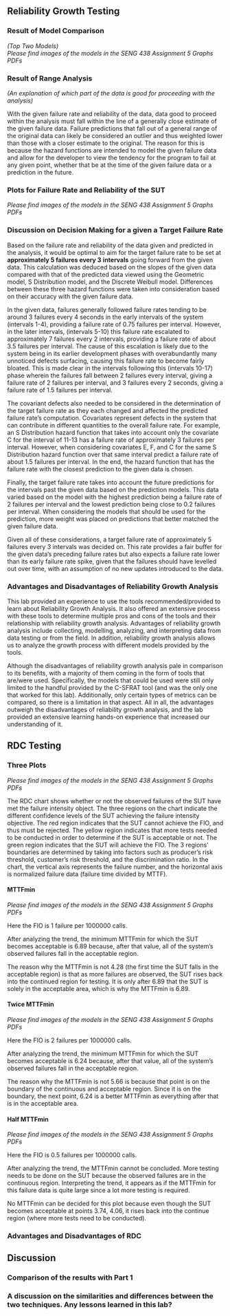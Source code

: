 ## **Reliability Growth Testing**
### Result of Model Comparison
*(Top Two Models)*</br>
*Please find images of the models in the SENG 438 Assignment 5 Graphs PDFs*

### Result of Range Analysis
*(An explanation of which part of the data is good for proceeding with the analysis)*

With the given failure rate and reliability of the data, data good to proceed within the analysis must fall within the line of a generally close estimate of the given failure data. Failure predictions that fall out of a general range of the original data can likely be considered an outlier and thus weighted lower than those with a closer estimate to the original. The reason for this is because the hazard functions are intended to model the given failure data and allow for the developer to view the tendency for the program to fail at any given point, whether that be at the time of the given failure data or a prediction in the future.

### Plots for Failure Rate and Reliability of the SUT
*Please find images of the models in the SENG 438 Assignment 5 Graphs PDFs*

### Discussion on Decision Making for a given a Target Failure Rate
Based on the failure rate and reliability of the data given and predicted in the analysis, it would be optimal to aim for the target failure rate to be set at **approximately 5 failures every 3** **intervals** going forward from the given data. This calculation was deduced based on the slopes of the given data compared with that of the predicted data viewed using the Geometric model, S Distribution model, and the Discrete Weibull model. Differences between these three hazard functions were taken into consideration based on their accuracy with the given failure data.

In the given data, failures generally followed failure rates tending to be around 3 failures every 4 seconds in the early intervals of the system (intervals 1-4), providing a failure rate of 0.75 failures per interval. However, in the later intervals, (intervals 5-10) this failure rate escalated to approximately 7 failures every 2 intervals, providing a failure rate of about 3.5 failures per interval. The cause of this escalation is likely due to the system being in its earlier development phases with overabundantly many unnoticed defects surfacing, causing this failure rate to become fairly bloated. This is made clear in the intervals following this (intervals 10-17) phase wherein the failures fall between 2 failures every interval, giving a failure rate of 2 failures per interval, and 3 failures every 2 seconds, giving a failure rate of 1.5 failures per interval.

The covariant defects also needed to be considered in the determination of the target failure rate as they each changed and affected the predicted failure rate’s computation. Covariates represent defects in the system that can contribute in different quantities to the overall failure rate. For example, an S Distribution hazard function that takes into account only the covariate C for the interval of 11-13 has a failure rate of approximately 3 failures per interval. However, when considering covariates E, F, and C for the same S Distribution hazard function over that same interval predict a failure rate of about 1.5 failures per interval. In the end, the hazard function that has the failure rate with the closest prediction to the given data is chosen.

Finally, the target failure rate takes into account the future predictions for the intervals past the given data based on the prediction models. This data varied based on the model with the highest prediction being a failure rate of 2 failures per interval and the lowest prediction being close to 0.2 failures per interval. When considering the models that should be used for the prediction, more weight was placed on predictions that better matched the given failure data.

Given all of these considerations, a target failure rate of approximately 5 failures every 3 intervals was decided on. This rate provides a fair buffer for the given data’s preceding failure rates but also expects a failure rate lower than its early failure rate spike, given that the failures should have levelled out over time, with an assumption of no new updates introduced to the data.

### Advantages and Disadvantages of Reliability Growth Analysis

This lab provided an experience to use the tools recommended/provided to learn about Reliability Growth Analysis. It also offered an extensive process with these tools to determine multiple pros and cons of the tools and their relationship with reliability growth analysis. Advantages of reliability growth analysis include collecting, modelling, analyzing, and interpreting data from data testing or from the field. In addition, reliability growth analysis allows us to analyze the growth process with different models provided by the tools.

Although the disadvantages of reliability growth analysis pale in comparison to its benefits, with a majority of them coming in the form of tools that are/were used. Specifically, the models that could be used were still only limited to the handful provided by the C-SFRAT tool (and was the only one that worked for this lab). Additionally, only certain types of metrics can be compared, so there is a limitation in that aspect. All in all, the advantages outweigh the disadvantages of reliability growth analysis, and the lab provided an extensive learning hands-on experience that increased our understanding of it.

## **RDC Testing**
### **Three Plots** 
*Please find images of the models in the SENG 438 Assignment 5 Graphs PDFs*

The RDC chart shows whether or not the observed failures of the SUT have met the failure intensity object. The three regions on the chart indicate the different confidence levels of the SUT achieving the failure intensity objective. The red region indicates that the SUT cannot achieve the FIO, and thus must be rejected. The yellow region indicates that more tests needed to be conducted in order to determine if the SUT is acceptable or not. The green region indicates that the SUT will achieve the FIO. The 3 regions’ boundaries are determined by taking into factors such as producer’s risk threshold, customer’s risk threshold, and the discrimination ratio. In the chart, the vertical axis represents the failure number, and the horizontal axis is normalized failure data (failure time divided by MTTF).

#### MTTFmin
*Please find images of the models in the SENG 438 Assignment 5 Graphs PDFs*

Here the FIO is 1 failure per 1000000 calls.

After analyzing the trend, the minimum MTTFmin for which the SUT becomes acceptable is 6.89 because, after that value, all of the system’s observed failures fall in the acceptable region. 

The reason why the MTTFmin is not 4.28 (the first time the SUT falls in the acceptable region) is that as more failures are observed, the SUT rises back into the continued region for testing. It is only after 6.89 that the SUT is solely in the acceptable area, which is why the MTTFmin is 6.89. 

#### Twice MTTFmin
*Please find images of the models in the SENG 438 Assignment 5 Graphs PDFs*

Here the FIO is 2 failures per 1000000 calls.

After analyzing the trend, the minimum MTTFmin for which the SUT becomes acceptable is 6.24 because, after that value, all of the system’s observed failures fall in the acceptable region. 

The reason why the MTTFmin is not 5.66 is because that point is on the boundary of the continuous and acceptable region. Since it is on the boundary, the next point, 6.24 is a better MTTFmin as everything after that is in the acceptable area. 

#### Half MTTFmin
*Please find images of the models in the SENG 438 Assignment 5 Graphs PDFs*

Here the FIO is 0.5 failures per 1000000 calls.

After analyzing the trend, the MTTFmin cannot be concluded. More testing needs to be done on the SUT because the observed failures are in the continuous region. Interpreting the trend, it appears as if the MTTFmin for this failure data is quite large since a lot more testing is required. 

No MTTFmin can be decided for this plot because even though the SUT becomes acceptable at points 3.74, 4.06, it rises back into the continue region (where more tests need to be conducted). 


### Advantages and Disadvantages of RDC

## **Discussion**

### Comparison of the results with Part 1

### A discussion on the similarities and differences between the two techniques. Any lessons learned in this lab?

